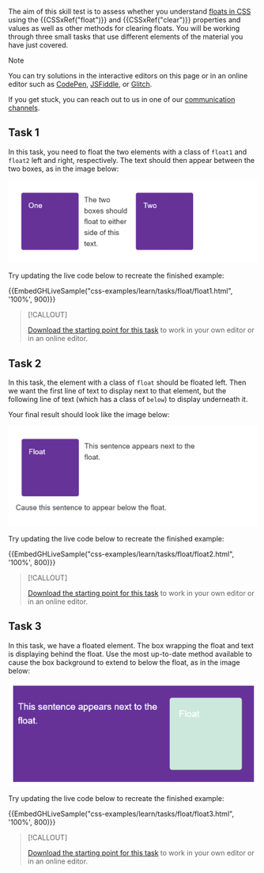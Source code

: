 


The aim of this skill test is to assess whether you understand [floats in CSS](/content/Learn/CSS/CSS_layout/Floats) using the {{CSSxRef("float")}} and {{CSSxRef("clear")}} properties and values as well as other methods for clearing floats. You will be working through three small tasks that use different elements of the material you have just covered.

> [!NOTE]
> You can try solutions in the interactive editors on this page or in an online editor such as [CodePen](https://codepen.io/), [JSFiddle](https://jsfiddle.net/), or [Glitch](https://glitch.com/).
>
> If you get stuck, you can reach out to us in one of our [communication channels](/content/MDN/Community/Communication_channels).

## Task 1

In this task, you need to float the two elements with a class of `float1` and `float2` left and right, respectively. The text should then appear between the two boxes, as in the image below:

![Two blocks displaying left and right of some text.](float-task1.png)

Try updating the live code below to recreate the finished example:

{{EmbedGHLiveSample("css-examples/learn/tasks/float/float1.html", '100%', 900)}}

> [!CALLOUT]
>
> [Download the starting point for this task](https://github.com/mdn/css-examples/blob/main/learn/tasks/float/float1-download.html) to work in your own editor or in an online editor.

## Task 2

In this task, the element with a class of `float` should be floated left. Then we want the first line of text to display next to that element, but the following line of text (which has a class of `below`) to display underneath it.

Your final result should look like the image below:

![A box displayed to the left of a line of text, with some more text below.](float-task2.png)

Try updating the live code below to recreate the finished example:

{{EmbedGHLiveSample("css-examples/learn/tasks/float/float2.html", '100%', 800)}}

> [!CALLOUT]
>
> [Download the starting point for this task](https://github.com/mdn/css-examples/blob/main/learn/tasks/float/float2-download.html) to work in your own editor or in an online editor.

## Task 3

In this task, we have a floated element. The box wrapping the float and text is displaying behind the float. Use the most up-to-date method available to cause the box background to extend to below the float, as in the image below:

![A block displayed to the right of some text both wrapped by a box with a background color.](float-task3.png)

Try updating the live code below to recreate the finished example:

{{EmbedGHLiveSample("css-examples/learn/tasks/float/float3.html", '100%', 800)}}

> [!CALLOUT]
>
> [Download the starting point for this task](https://github.com/mdn/css-examples/blob/main/learn/tasks/float/float3-download.html) to work in your own editor or in an online editor.
